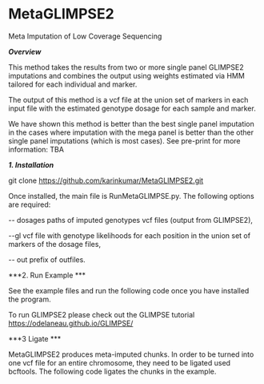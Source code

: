 # MetaGLIMPSE2
Meta Imputation of Low Coverage Sequencing

***Overview***

This method takes the results from two or more single panel GLIMPSE2 imputations and combines the output using weights estimated via HMM tailored for each individual and marker. 

The output of this method is a vcf file at the union set of markers in each input file with the estimated genotype dosage for each sample and marker.

We have shown this method is better than the best single panel imputation in the cases where imputation with the mega panel is better than the other single panel imputations (which is most cases). See pre-print for more information: TBA

***1. Installation***

git clone https://github.com/karinkumar/MetaGLIMPSE2.git

Once installed, the main file is RunMetaGLIMPSE.py. The following options are required:


-- dosages paths of imputed genotypes vcf files (output from GLIMPSE2), 

--gl vcf file with genotype likelihoods for each position in the union set of markers of the dosage files, 

-- out prefix of outfiles. 

***2. Run Example ***

See the example files and run the following code once you have installed the program.

To run GLIMPSE2 please check out the GLIMPSE tutorial https://odelaneau.github.io/GLIMPSE/ 

***3 Ligate *** 

MetaGLIMPSE2 produces meta-imputed chunks. In order to be turned into one vcf file for an entire chromosome, they need to be ligated used bcftools. The following code ligates the chunks in the example. 


